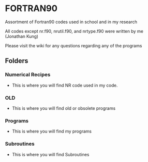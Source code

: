 # FORTRAN90
Assortment of Fortran90 codes used in school and in my research

All codes except nr.f90, nrutil.f90, and nrtype.f90 were written by me (Jonathan Kung)

Please visit the wiki for any questions regarding any of the programs

## Folders
### Numerical Recipes 
 - This is where you will find NR code used in my code.

### OLD
 - This is where you will find old or obsolete programs

### Programs
 - This is where you will find my programs

### Subroutines
 - This is where you will find Subroutines
